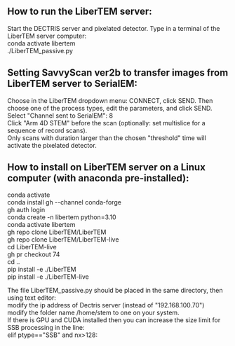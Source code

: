 ## How to run the LiberTEM server: <br>
Start the DECTRIS server and pixelated detector. Type in a terminal of the LiberTEM server computer: <br>
conda activate libertem  <br>
./LiberTEM_passive.py  <br>

## Setting SavvyScan ver2b to transfer images from LiberTEM server to SerialEM: <br>
Choose in the LiberTEM dropdown menu: CONNECT, click SEND. Then choose one of the process types, edit the parameters, and click SEND. <br>
Select "Channel sent to SerialEM": 8   <br>
Click "Arm 4D STEM" before the scan (optionally: set multislice for a sequence of record scans).<br>
Only scans with duration larger than the chosen "threshold" time will activate the pixelated detector. <br>


## How to install on LiberTEM server on a Linux computer (with anaconda pre-installed): <br>
conda activate <br>
conda install gh --channel conda-forge <br>
gh auth login <br>
conda create -n libertem python=3.10 <br>
conda activate libertem <br>
gh repo clone LiberTEM/LiberTEM <br>
gh repo clone LiberTEM/LiberTEM-live <br>
cd LiberTEM-live <br>
gh pr checkout 74 <br>
cd .. <br>
pip install -e ./LiberTEM   <br>
pip install -e ./LiberTEM-live   <br>

The file LiberTEM_passive.py should be placed in the same directory, then using text editor: <br>
modify the ip address of Dectris server (instead of "192.168.100.70") <br>
modify the folder name /home/stem to one on your system. <br>
If there is GPU and CUDA installed then you can increase the size limit for SSB processing in the line: <br>
elif ptype=="SSB" and nx>128:  <br>